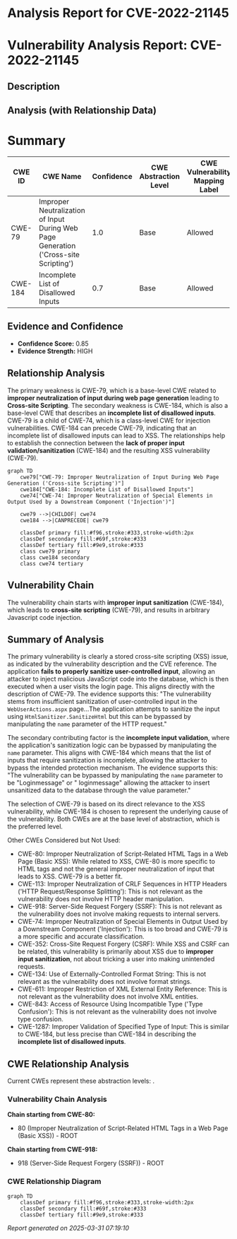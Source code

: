# Analysis Report for CVE-2022-21145

# Vulnerability Analysis Report: CVE-2022-21145

## Description



## Analysis (with Relationship Data)

# Summary
| CWE ID | CWE Name | Confidence | CWE Abstraction Level | CWE Vulnerability Mapping Label | CWE-Vulnerability Mapping Notes |
|---|---|---|---|---|---|
| CWE-79 | Improper Neutralization of Input During Web Page Generation ('Cross-site Scripting') | 1.0 | Base | Allowed | Primary CWE |
| CWE-184 | Incomplete List of Disallowed Inputs | 0.7 | Base | Allowed | Secondary CWE |

## Evidence and Confidence

*   **Confidence Score:** 0.85
*   **Evidence Strength:** HIGH

## Relationship Analysis
The primary weakness is CWE-79, which is a base-level CWE related to **improper neutralization of input during web page generation** leading to **Cross-site Scripting**. The secondary weakness is CWE-184, which is also a base-level CWE that describes an **incomplete list of disallowed inputs**. CWE-79 is a child of CWE-74, which is a class-level CWE for injection vulnerabilities. CWE-184 can precede CWE-79, indicating that an incomplete list of disallowed inputs can lead to XSS. The relationships help to establish the connection between the **lack of proper input validation/sanitization** (CWE-184) and the resulting XSS vulnerability (CWE-79).

```mermaid
graph TD
    cwe79["CWE-79: Improper Neutralization of Input During Web Page Generation ('Cross-site Scripting')"]
    cwe184["CWE-184: Incomplete List of Disallowed Inputs"]
    cwe74["CWE-74: Improper Neutralization of Special Elements in Output Used by a Downstream Component ('Injection')"]
    
    cwe79 -->|CHILDOF| cwe74
    cwe184 -->|CANPRECEDE| cwe79
    
    classDef primary fill:#f96,stroke:#333,stroke-width:2px
    classDef secondary fill:#69f,stroke:#333
    classDef tertiary fill:#9e9,stroke:#333
    class cwe79 primary
    class cwe184 secondary
    class cwe74 tertiary
```

## Vulnerability Chain
The vulnerability chain starts with **improper input sanitization** (CWE-184), which leads to **cross-site scripting** (CWE-79), and results in arbitrary Javascript code injection.

## Summary of Analysis
The primary vulnerability is clearly a stored cross-site scripting (XSS) issue, as indicated by the vulnerability description and the CVE reference. The application **fails to properly sanitize user-controlled input**, allowing an attacker to inject malicious JavaScript code into the database, which is then executed when a user visits the login page. This aligns directly with the description of CWE-79. The evidence supports this: "The vulnerability stems from insufficient sanitization of user-controlled input in the `WebUserActions.aspx` page...The application attempts to sanitize the input using `HtmlSanitizer.SanitizeHtml` but this can be bypassed by manipulating the `name` parameter of the HTTP request."

The secondary contributing factor is the **incomplete input validation**, where the application's sanitization logic can be bypassed by manipulating the `name` parameter. This aligns with CWE-184 which means that the list of inputs that require sanitization is incomplete, allowing the attacker to bypass the intended protection mechanism. The evidence supports this: "The vulnerability can be bypassed by manipulating the `name` parameter to be "Loginmessage" or " loginmessage" allowing the attacker to insert unsanitized data to the database through the value parameter."

The selection of CWE-79 is based on its direct relevance to the XSS vulnerability, while CWE-184 is chosen to represent the underlying cause of the vulnerability. Both CWEs are at the base level of abstraction, which is the preferred level.

Other CWEs Considered but Not Used:
*   CWE-80: Improper Neutralization of Script-Related HTML Tags in a Web Page (Basic XSS): While related to XSS, CWE-80 is more specific to HTML tags and not the general improper neutralization of input that leads to XSS. CWE-79 is a better fit.
*   CWE-113: Improper Neutralization of CRLF Sequences in HTTP Headers ('HTTP Request/Response Splitting'): This is not relevant as the vulnerability does not involve HTTP header manipulation.
*   CWE-918: Server-Side Request Forgery (SSRF): This is not relevant as the vulnerability does not involve making requests to internal servers.
*   CWE-74: Improper Neutralization of Special Elements in Output Used by a Downstream Component ('Injection'): This is too broad and CWE-79 is a more specific and accurate classification.
*   CWE-352: Cross-Site Request Forgery (CSRF): While XSS and CSRF can be related, this vulnerability is primarily about XSS due to **improper input sanitization**, not about tricking a user into making unintended requests.
*   CWE-134: Use of Externally-Controlled Format String: This is not relevant as the vulnerability does not involve format strings.
*   CWE-611: Improper Restriction of XML External Entity Reference: This is not relevant as the vulnerability does not involve XML entities.
*   CWE-843: Access of Resource Using Incompatible Type ('Type Confusion'): This is not relevant as the vulnerability does not involve type confusion.
*   CWE-1287: Improper Validation of Specified Type of Input: This is similar to CWE-184, but less precise than CWE-184 in describing the **incomplete list of disallowed inputs**.


## CWE Relationship Analysis

Current CWEs represent these abstraction levels: .


### Vulnerability Chain Analysis

**Chain starting from CWE-80:**
- 80 (Improper Neutralization of Script-Related HTML Tags in a Web Page (Basic XSS)) - ROOT


**Chain starting from CWE-918:**
- 918 (Server-Side Request Forgery (SSRF)) - ROOT



### CWE Relationship Diagram

```mermaid
graph TD
    classDef primary fill:#f96,stroke:#333,stroke-width:2px
    classDef secondary fill:#69f,stroke:#333
    classDef tertiary fill:#9e9,stroke:#333
```



*Report generated on 2025-03-31 07:19:10*
